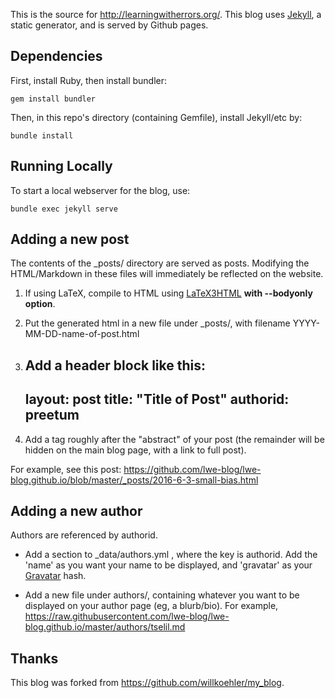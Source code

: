 This is the source for http://learningwitherrors.org/.
This blog uses [Jekyll](http://jekyllrb.com/), a static generator, and is
served by Github pages.

## Dependencies

First, install Ruby, then install bundler:

    gem install bundler

Then, in this repo's directory (containing Gemfile),
install Jekyll/etc by:

    bundle install

## Running Locally

To start a local webserver for the blog, use:

    bundle exec jekyll serve


## Adding a new post

The contents of the \_posts/ directory are served as posts.
Modifying the HTML/Markdown in these files will immediately be reflected on the
website.

1. If using LaTeX, compile to HTML using
[LaTeX3HTML](https://github.com/lwe-blog/latex3html) **with --bodyonly option**.

2. Put the generated html in a new file under \_posts/, with filename
YYYY-MM-DD-name-of-post.html

3. Add a header block like this:
    ---
    layout: post
    title: "Title of Post"
    authorid: preetum
    ---

4. Add a tag <!--more--> roughly after the "abstract" of your post (the
remainder will be hidden on the main blog page, with a link to full post).

For example, see this post:
<https://github.com/lwe-blog/lwe-blog.github.io/blob/master/_posts/2016-6-3-small-bias.html>

## Adding a new author
Authors are referenced by authorid.

- Add a section to _data/authors.yml , where the key is authorid.
Add the 'name' as you want your name to be displayed, and 'gravatar' as your
[Gravatar](http://en.gravatar.com/) hash.

- Add a new file under authors/, containing whatever you want to be displayed on
  your author page (eg, a blurb/bio). For example,
  <https://raw.githubusercontent.com/lwe-blog/lwe-blog.github.io/master/authors/tselil.md>

## Thanks

This blog was forked from https://github.com/willkoehler/my_blog.
